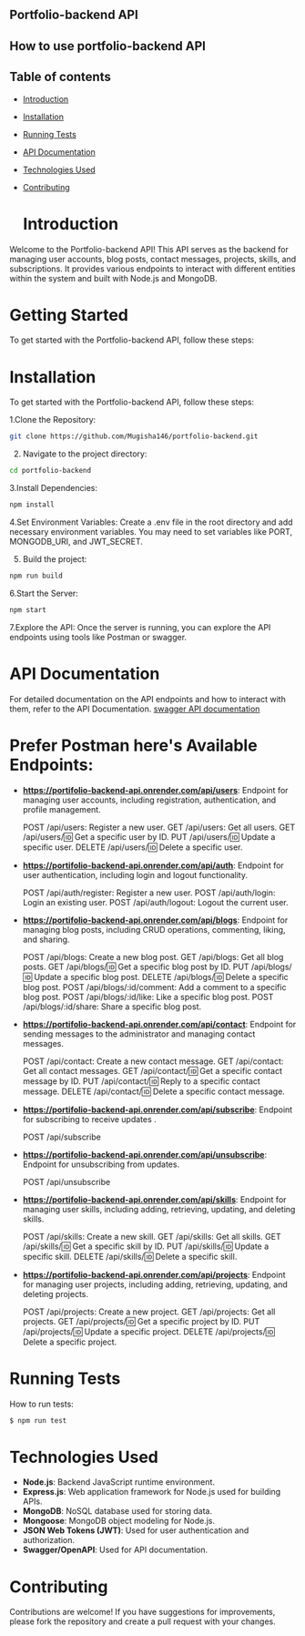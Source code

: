 ## Portfolio-backend API

## How to use portfolio-backend API

## Table of contents

- [Introduction](#introduction)
- [Installation](#installation)
- [Running Tests](#running-tests)
- [API Documentation](#api-details)
- [Technologies Used](#technologies-used)
- [Contributing](#contributing)

  # Introduction
  
Welcome to the Portfolio-backend API! This API serves as the backend for managing user accounts, blog posts, contact messages, projects, skills, and subscriptions. It provides various endpoints to interact with different entities within the system and built with Node.js and MongoDB.

# Getting Started
To get started with the Portfolio-backend API, follow these steps:

# Installation

To get started with the Portfolio-backend API, follow these steps:

1.Clone the Repository:

```bash
git clone https://github.com/Mugisha146/portfolio-backend.git
```
2. Navigate to the project directory:

 ```bash
 cd portfolio-backend
 ```
3.Install Dependencies:

```bash
npm install
```

4.Set Environment Variables: Create a .env file in the root directory and add necessary environment variables. You may need to set variables like PORT, MONGODB_URI, and JWT_SECRET.

5. Build the project:

```bash
npm run build
```

6.Start the Server:

```bash
npm start 
```

7.Explore the API: Once the server is running, you can explore the API endpoints using tools like Postman or swagger.

# API Documentation

For detailed documentation on the API endpoints and how to interact with them, refer to the API Documentation.
[swagger API documentation](https://portifolio-backend-api.onrender.com/api-docs)

# Prefer Postman here's Available Endpoints:

- **https://portifolio-backend-api.onrender.com/api/users**: Endpoint for managing user accounts, including registration, authentication, and profile management.

    POST /api/users: Register a new user.
    GET /api/users: Get all users.
    GET /api/users/:id: Get a specific user by ID.
    PUT /api/users/:id: Update a specific user.
    DELETE /api/users/:id: Delete a specific user.
    
- **https://portifolio-backend-api.onrender.com/api/auth**: Endpoint for user authentication, including login and logout functionality.

    POST /api/auth/register: Register a new user.
    POST /api/auth/login: Login an existing user.
    POST /api/auth/logout: Logout the current user.
    
- **https://portifolio-backend-api.onrender.com/api/blogs**: Endpoint for managing blog posts, including CRUD operations, commenting, liking, and sharing.

    POST /api/blogs: Create a new blog post.
    GET /api/blogs: Get all blog posts.
    GET /api/blogs/:id: Get a specific blog post by ID.
    PUT /api/blogs/:id: Update a specific blog post.
    DELETE /api/blogs/:id: Delete a specific blog post.
    POST /api/blogs/:id/comment: Add a comment to a specific blog post.
    POST /api/blogs/:id/like: Like a specific blog post.
    POST /api/blogs/:id/share: Share a specific blog post.
    
- **https://portifolio-backend-api.onrender.com/api/contact**: Endpoint for sending messages to the administrator and managing contact messages.

    POST /api/contact: Create a new contact message.
    GET /api/contact: Get all contact messages.
    GET /api/contact/:id: Get a specific contact message by ID.
    PUT /api/contact/:id: Reply to a specific contact message.
    DELETE /api/contact/:id: Delete a specific contact message.
    
- **https://portifolio-backend-api.onrender.com/api/subscribe**: Endpoint for subscribing to receive updates .

    POST /api/subscribe
    
- **https://portifolio-backend-api.onrender.com/api/unsubscribe**: Endpoint for unsubscribing from updates.

    POST /api/unsubscribe
    
- **https://portifolio-backend-api.onrender.com/api/skills**: Endpoint for managing user skills, including adding, retrieving, updating, and deleting skills.

    POST /api/skills: Create a new skill.
    GET /api/skills: Get all skills.
    GET /api/skills/:id: Get a specific skill by ID.
    PUT /api/skills/:id: Update a specific skill.
    DELETE /api/skills/:id: Delete a specific skill.
    
- **https://portifolio-backend-api.onrender.com/api/projects**: Endpoint for managing user projects, including adding, retrieving, updating, and deleting projects.

    POST /api/projects: Create a new project.
    GET /api/projects: Get all projects.
    GET /api/projects/:id: Get a specific project by ID.
    PUT /api/projects/:id: Update a specific project.
    DELETE /api/projects/:id: Delete a specific project.

# Running Tests

How to run tests:

```bash
$ npm run test
```

# Technologies Used

- **Node.js**: Backend JavaScript runtime environment.
- **Express.js**: Web application framework for Node.js used for building APIs.
- **MongoDB**: NoSQL database used for storing data.
- **Mongoose**: MongoDB object modeling for Node.js.
- **JSON Web Tokens (JWT)**: Used for user authentication and authorization.
- **Swagger/OpenAPI**: Used for API documentation.

# Contributing

Contributions are welcome! If you have suggestions for improvements, please fork the repository and create a pull request with your changes.

